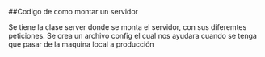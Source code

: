##Codigo de como montar un servidor


Se tiene la clase server donde se monta el servidor, con sus diferemtes peticiones.
Se crea un archivo config el cual nos ayudara 
cuando se tenga que pasar de la maquina local a producción